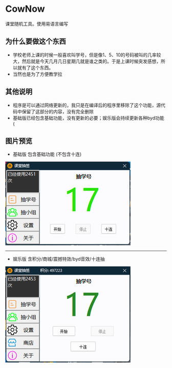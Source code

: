 # CowNow
课堂随机工具。使用易语言编写

## 为什么要做这个东西
* 学校老师上课的时候一般喜欢叫学号，但是像1、5、10的号码被叫的几率较大，然后就是今天几月几日星期几就是谁之类的。于是上课时候突发感想，所以就有了这个东西。
* 当然也是为了方便教学拉

## 其他说明
* 程序是可以通过网络更新的，我只是在编译后的程序里移除了这个功能，源代码中保留了这部分的内容，没有完全删除
* 基础版已经包含基础功能，没有更新的必要；娱乐版会持续更新各种byd功能 (

## 图片预览
- 基础版 包含基础功能 (不包含十连)

![](/imgs/basic.png)
***
- 娱乐版 含积分/商城/震撼特效/byd音效/十连抽

![](/imgs/byd.png)


